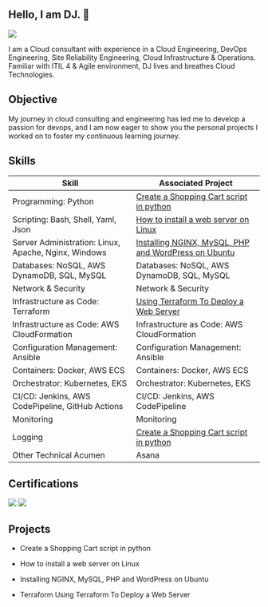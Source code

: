 ## Hello, I am DJ. 👋


<a href="https://www.linkedin.com/in/djakaridiakone/"><img src="https://img.shields.io/badge/-LinkedIn-0072b1?&style=for-the-badge&logo=linkedin&logoColor=white" /></a>


I am a Cloud consultant with experience in a Cloud Engineering, DevOps Engineering, Site Reliability Engineering, Cloud Infrastructure & Operations. Familiar with ITIL 4 & Agile environment, DJ lives and breathes Cloud Technologies.


## Objective


My journey in cloud consulting and engineering has led me to develop a passion for devops, and I am now eager to show you the personal projects I worked on to foster my continuous learning journey.


## Skills


| Skill                                         | Associated Project         |
|-----------------------------------------------|----------------------------|
| Programming: Python                           | <a href="https://github.com/djcloudking/python-challenges">Create a Shopping Cart script in python</a>|
| Scripting: Bash, Shell, Yaml, Json            | <a href="https://github.com/djcloudking/shell-scripting/blob/main/Linux/Unix/How%20to%20install%20a%20web%20server%20on%20Linux.pdf">How to install a web server on Linux</a>|
| Server Administration: Linux, Apache, Nginx, Windows         | <a href="https://github.com/djcloudking/devops-challenges/blob/main/Apache%20%26%20Nginx/Readme.md">Installing NGINX, MySQL, PHP and WordPress on Ubuntu</a>|
| Databases: NoSQL, AWS DynamoDB, SQL, MySQL    | Databases: NoSQL, AWS DynamoDB, SQL, MySQL |
| Network & Security                            | Network & Security |
| Infrastructure as Code: Terraform             | <a href="https://github.com/djcloudking/python-challenges">Using Terraform To Deploy a Web Server</a>|
| Infrastructure as Code: AWS CloudFormation    | Infrastructure as Code: AWS CloudFormation |
| Configuration Management: Ansible             | Configuration Management: Ansible|
| Containers: Docker, AWS ECS                   | Containers: Docker, AWS ECS   |
| Orchestrator: Kubernetes, EKS                 | Orchestrator: Kubernetes, EKS |
| CI/CD: Jenkins, AWS CodePipeline, GitHub Actions    | CI/CD: Jenkins, AWS CodePipeline   |
| Monitoring           | Monitoring |
| Logging                  | <a href="https://github.com/djcloudking/python-challenges">Create a Shopping Cart script in python</a>|
| Other Technical Acumen                 | Asana |



## Certifications

<div>
<img src="https://img.shields.io/badge/AWS%20Cloud%20Practitioner-232F3E?style=for-the-badge&logo=amazon-aws&logoColor=FF9900" />
<img src="https://img.shields.io/badge/Azure%20Fundamentals-0089D6?style=for-the-badge&logo=microsoft-azure&logoColor=white" />
<!--  <img src="https://img.shields.io/badge/Linux%20Essentials-231F20?style=for-the-badge&logo=linux&logoColor=FCC624" />  -->
<!--  <img src="https://img.shields.io/badge/AWS%20Solutions%20Architect-232F3E?style=for-the-badge&logo=amazon-aws&logoColor=FF9900" /> -->
</div>

## Projects


-	Create a Shopping Cart script in python

- How to install a web server on Linux

- Installing NGINX, MySQL, PHP and WordPress on Ubuntu
  
- Terraform	Using Terraform To Deploy a Web Server


